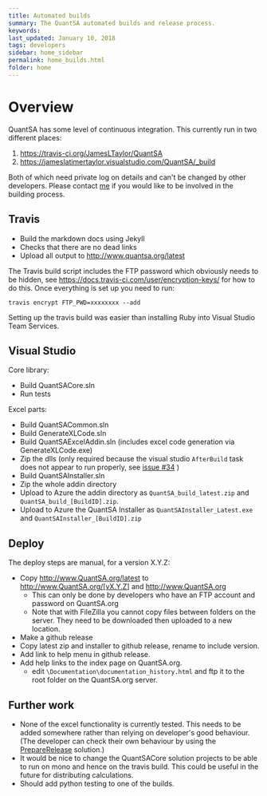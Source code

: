 ```yaml
---
title: Automated builds
summary: The QuantSA automated builds and release process.
keywords: 
last_updated: January 10, 2018
tags: developers
sidebar: home_sidebar
permalink: home_builds.html
folder: home
---
```


# Overview

QuantSA has some level of continuous integration.  This currently run in two different places:

1.   <https://travis-ci.org/JamesLTaylor/QuantSA>
2.   <https://jameslatimertaylor.visualstudio.com/QuantSA/_build>

Both of which need private log on details and can't be changed by other developers.  Please contact [me](mailto:James@cogn.co.za) if you would like to be involved in the building process.

## Travis

 * Build the markdown docs using Jekyll
 * Checks that there are no dead links
 * Upload all output to <http://www.quantsa.org/latest>

The Travis build script includes the FTP password which obviously needs to be hidden, see <https://docs.travis-ci.com/user/encryption-keys/> for how to do this. Once everything is set up you need to run:

`travis encrypt FTP_PWD=xxxxxxxx --add`
 
Setting up the travis build was easier than installing Ruby into Visual Studio Team Services.

## Visual Studio

Core library:

* Build QuantSACore.sln
* Run tests

Excel parts:

* Build QuantSACommon.sln
* Build GenerateXLCode.sln
* Build QuantSAExcelAddin.sln (includes excel code generation via GenerateXLCode.exe)
* Zip the dlls (only required because the visual studio `AfterBuild` task does not appear to run properly, see [issue #34](https://github.com/JamesLTaylor/QuantSA/issues/34) )
* Build QuantSAInstaller.sln
* Zip the whole addin directory
* Upload to Azure the addin directory as `QuantSA_build_latest.zip` and `QuantSA_build_[BuildID].zip`.
* Upload to Azure the QuantSA Installer as `QuantSAInstaller_Latest.exe` and `QuantSAInstaller_[BuildID].zip`
 

## Deploy

The deploy steps are manual, for a version X.Y.Z:

* Copy <http://www.QuantSA.org/latest> to <http://www.QuantSA.org/[vX.Y.Z]> and <http://www.QuantSA.org>
  * This can only be done by developers who have an FTP account and password on QuantSA.org
  * Note that with FileZilla you cannot copy files between folders on the server.  They need to be downloaded then uploaded to a new location.
* Make a github release
* Copy latest zip and installer to github release, rename to include version.
* Add link to help menu in github release.
* Add help links to the index page on QuantSA.org.
  * edit `\Documentation\documentation_history.html` and ftp it to the root folder on the QuantSA.org server.



## Further work

* None of the excel functionality is currently tested.  This needs to be added somewhere rather than relying on developer's good behaviour. (The developer can check their own behaviour by using the [PrepareRelease](home_projects.html#preparereleasesln) solution.)
* It would be nice to change the QuantSACore solution projects to be able to run on mono and hence on the travis build.  This could be useful in the future for distributing calculations.  
* Should add python testing to one of the builds.

